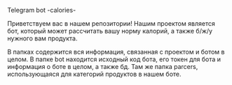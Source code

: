 Telegram bot -calories-

Приветствуем вас в нашем репозитории! Нашим проектом является бот, который может рассчитать вашу норму калорий, а также б/ж/у нужного вам продукта.

В папках содержится вся информация, связанная с проектом и ботом в целом. В папке bot находится исходный код бота, его токен для бота и информация о боте в целом, а также бд. Там же папка parcers, использующаяся для категорий продуктов в нашем боте.